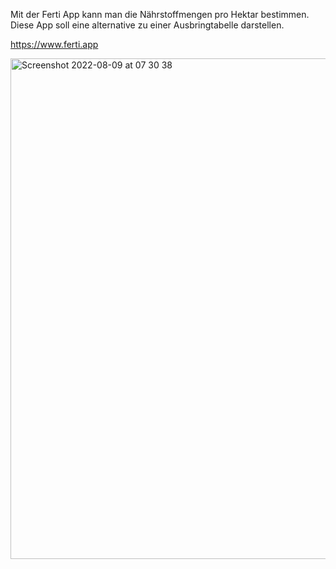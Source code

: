 Mit der Ferti App kann man die Nährstoffmengen pro Hektar bestimmen. Diese App soll eine alternative zu einer Ausbringtabelle darstellen.

https://www.ferti.app

<img width="801" alt="Screenshot 2022-08-09 at 07 30 38" src="https://user-images.githubusercontent.com/40543879/183571942-08822fbc-c2d8-45f1-a1ba-95ade376ac0c.png">
